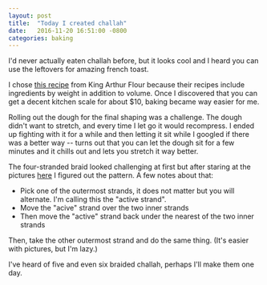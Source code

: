 ```yaml
---
layout: post
title:  "Today I created challah"
date:   2016-11-20 16:51:00 -0800
categories: baking
---
```


I'd never actually eaten challah before, but it looks cool and I heard you can use the leftovers for amazing french toast. 

I chose [this recipe][challah-recipe] from King Arthur Flour because their recipes include ingredients by weight in addition to volume. Once I discovered that you can get a decent kitchen scale for about $10, baking became way easier for me. 

Rolling out the dough for the final shaping was a challenge. The dough didn't want to stretch, and every time I let go it would recompress. I ended up fighting with it for a while and then letting it sit while I googled if there was a better way -- turns out that you can let the dough sit for a few minutes and it chills out and lets you stretch it way better.  

The four-stranded braid looked challenging at first but after staring at the pictures [here][challah-blog] I figured out the pattern. A few notes about that:

* Pick one of the outermost strands, it does not matter but you will alternate. I'm calling this the "active strand".
* Move the "acive" strand over the two inner strands
* Then move the "active" strand back under the nearest of the two inner strands

Then, take the other outermost strand and do the same thing. (It's easier with pictures, but I'm lazy.) 

I've heard of five and even six braided challah, perhaps I'll make them one day. 

[challah-recipe]: http://www.kingarthurflour.com/recipes/four-strand-braided-challah-recipe
[challah-blog]: http://blog.kingarthurflour.com/2009/01/05/challa-lujah/
